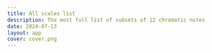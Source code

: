 ```yaml
---
title: All scales list
description: The most full list of subsets of 12 chromatic notes
date: 2024-07-13
layout: app
cover: cover.png
---
```



<script setup>
import { defineClientComponent } from 'vitepress'

const ScaleList = defineClientComponent(() => {
  return import('./ScaleList.vue')
})
</script>

<ScaleList />
